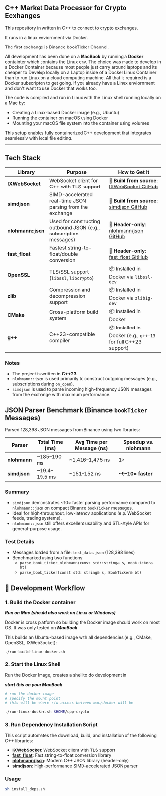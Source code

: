 ## C++ Market Data Processor for Crypto Ecxhanges

This repository in written in C++ to connect to crypto exchanges.

It runs in a linux enviornment via Docker.

The first exchange is Binance bookTicker Channel.

All development has been done on a **MacBook** by running a **Docker** containter which contains the Linux env.  The choice was made to develop in a Docker Container because most people just carry around laptops and its cheaper to Develop locally on a Laptop inside of a Docker Linux Container than to run Linux on a cloud computing machine.  All that is required is a Docker subscripton to get going.  if you already have a Linux enviornment and don't want to use Docker that works too.

The code is compiled and run in Linux with the Linux shell running locally on a Mac by:

- Creating a Linux-based Docker image (e.g., Ubuntu)
- Running the container on macOS using Docker
- Mounting your macOS file system into the container using volumes

This setup enables fully containerized C++ development that integrates seamlessly with local file editing.

---
## Tech Stack

| Library           | Purpose                                                                 | How to Get It                                                                                  |
| ----------------- | ----------------------------------------------------------------------- | ---------------------------------------------------------------------------------------------- |
| **IXWebSocket**   | WebSocket client for C++ with TLS support                               | 🔧 **Build from source**: [IXWebSocket GitHub](https://github.com/machinezone/IXWebSocket)    |
| **simdjson**      | SIMD-accelerated real-time JSON parsing from the exchange               | 🔧 **Build from source**: [simdjson GitHub](https://github.com/simdjson/simdjson)             |
| **nlohmann::json**| Used for constructing outbound JSON (e.g., subscription messages)       | 🔧 **Header-only**: [nlohmann/json GitHub](https://github.com/nlohmann/json)                  |
| **fast_float**    | Fastest string-to-float/double conversion                               | 🔧 **Header-only**: [fast_float GitHub](https://github.com/fastfloat/fast_float)              |
| **OpenSSL**       | TLS/SSL support (`libssl`, `libcrypto`)                                 | 📦 Installed in Docker via `libssl-dev`                                                        |
| **zlib**          | Compression and decompression support                                   | 📦 Installed in Docker via `zlib1g-dev`                                                        |
| **CMake**         | Cross-platform build system                                              | 📦 Installed in Docker                                                                         |
| **g++**           | C++23-compatible compiler                                                | 📦 Installed in Docker (e.g., `g++-13` for full C++23 support)                                 |

### Notes

- The project is written in **C++23**.
- `nlohmann::json` is used primarily to construct outgoing messages (e.g., subscriptions during `on_open`).
- `simdjson` is used to parse incoming high-frequency JSON messages from the exchange with maximum performance.

## JSON Parser Benchmark (Binance `bookTicker` Messages)

Parsed 128,398 JSON messages from Binance using two libraries:

| Parser        | Total Time (ms) | Avg Time per Message (ns) | Speedup vs. nlohmann |
|---------------|------------------|----------------------------|------------------------|
| **nlohmann**  | ~185–190 ms      | ~1,416–1,475 ns            | 1×                     |
| **simdjson**  | ~19.4–19.5 ms    | ~151–152 ns                | **~9–10× faster**      |

### Summary

- `simdjson` demonstrates ~10× faster parsing performance compared to `nlohmann::json` on compact Binance `bookTicker` messages.
- Ideal for high-throughput, low-latency applications (e.g. WebSocket feeds, trading systems).
- `nlohmann::json` still offers excellent usability and STL-style APIs for general-purpose usage.

### Test Details

- Messages loaded from a file: `test_data.json` (128,398 lines)
- Benchmarked using two functions:
  - `parse_book_ticker_nlohmann(const std::string& s, BookTicker& bt)`
  - `parse_book_ticker(const std::string& s, BookTicker& bt)`



## 🚀 Development Workflow

### 1. Build the Docker container

***Run on Mac (should also work on Linux or Windows)***

Docker is cross platform so building the Docker image should work on most OS.  It was only tested on ***MacBook***

This builds an Ubuntu-based image with all dependencies (e.g., CMake, OpenSSL, IXWebSocket):

```sh
./run-build-linux-docker.sh
```

### 2. Start the Linux Shell

Run the Docker Image, creates a shell to do development in

***start this on your MacBook***

```sh
# run the docker image
# specify the mount point
# this will be where r/w access between mac/docker will be

./run-linux-docker.sh $HOME/cpp-crypto 
```

### 3. Run Dependency Installation Script

This script automates the download, build, and installation of the following C++ libraries:

- **[IXWebSocket](https://github.com/machinezone/IXWebSocket)**: WebSocket client with TLS support
- **[fast_float](https://github.com/fastfloat/fast_float)**: Fast string-to-float conversion library
- **[nlohmann/json](https://github.com/nlohmann/json)**: Modern C++ JSON library (header-only)
- **[simdjson](https://github.com/simdjson/simdjson)**: High-performance SIMD-accelerated JSON parser

### Usage

```sh
sh install_deps.sh
```
